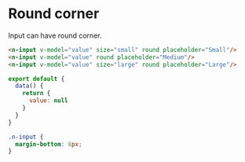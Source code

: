 # Round corner
Input can have round corner.
```html
<n-input v-model="value" size="small" round placeholder="Small"/>
<n-input v-model="value" round placeholder="Medium"/>
<n-input v-model="value" size="large" round placeholder="Large"/>
```
```js
export default {
  data() {
    return {
      value: null
    }
  }
}
```
```css
.n-input {
  margin-bottom: 8px;
}
```
